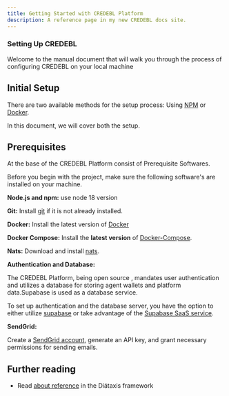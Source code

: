 ```yaml
---
title: Getting Started with CREDEBL Platform
description: A reference page in my new CREDEBL docs site.
---
```


### Setting Up CREDEBL

Welcome to the manual document that will walk you through the process of configuring CREDEBL on your local machine

## Initial Setup

There are two available methods for the setup process: Using [NPM](/en/guides/local-setup-using-npm/) or [Docker](/en/guides/local-setup-using-docker/).

In this document, we will cover both the setup.
## Prerequisites

At the base of the CREDEBL Platform consist of Prerequisite Softwares. 

Before you begin with the project, make sure the following software's are installed on your machine.


**Node.js and npm:**  use node 18 version

**Git:** Install [git](https://git-scm.com/) if it is not already installed.

**Docker:** Install the latest version of [Docker](https://docs.docker.com/engine/install) 

**Docker Compose:**  Install the **latest version** of [Docker-Compose](https://docs.docker.com/compose/install).

**Nats:** Download and install [nats](https://docs.nats.io/).

**Authentication and Database:** 

The CREDEBL Platform, being open source , mandates user authentication and utilizes a database for storing agent wallets and platform data.Supabase is used as a database service.

To set up authentication and the database server, you have the option to either utilize [supabase](https://supabase.com/docs/guides/self-hosting/docker) or take advantage of the [Supabase SaaS service](https://supabase.com/).

**SendGrid:** 

Create a [SendGrid account](https://sendgrid.com/), generate an API key, and grant necessary permissions for sending emails.


## Further reading

- Read [about reference](https://diataxis.fr/reference/) in the Diátaxis framework
